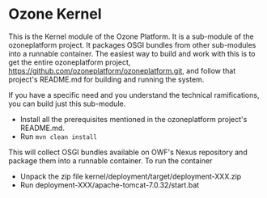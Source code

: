 Ozone Kernel
======================

This is the Kernel module of the Ozone Platform.  It is a sub-module of the ozoneplatform project.
It packages OSGI bundles from other sub-modules into a runnable container.  The easiest way to build and work with this
is to get the entire ozoneplatform project, https://github.com/ozoneplatform/ozoneplatform.git, and follow
that project's README.md for building and running the system.

If you have a specific need and you understand the technical ramifications, you can build just this sub-module.
* Install all the prerequisites mentioned in the ozoneplatform project's README.md.
* Run `mvn clean install`

This will collect OSGI bundles available on OWF's Nexus repository and package them into a runnable container.
To run the container
* Unpack the zip file kernel/deployment/target/deployment-XXX.zip
* Run deployment-XXX/apache-tomcat-7.0.32/start.bat

